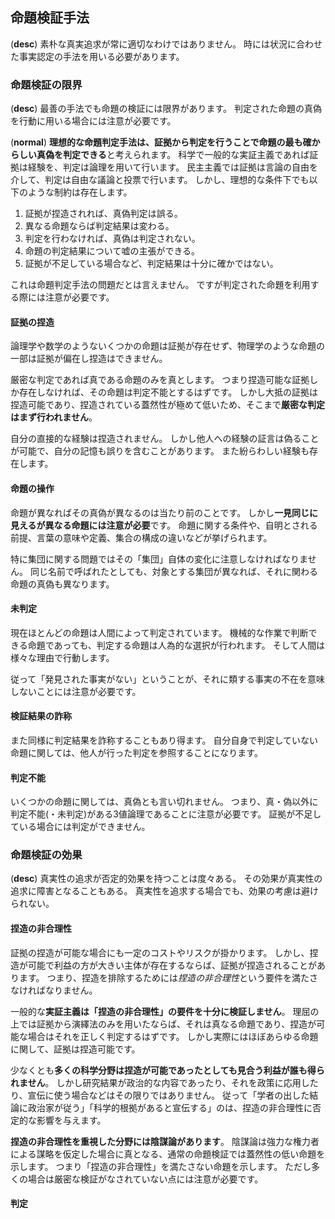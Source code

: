 ## 命題検証手法
(**desc**)
素朴な真実追求が常に適切なわけではありません。
時には状況に合わせた事実認定の手法を用いる必要があります。

### 命題検証の限界
(**desc**)
最善の手法でも命題の検証には限界があります。
判定された命題の真偽を行動に用いる場合には注意が必要です。

(**normal**)
**理想的な命題判定手法は、証拠から判定を行うことで命題の最も確からしい真偽を判定できる**と考えられます。
科学で一般的な実証主義であれば証拠は経験を、判定は論理を用いて行います。
民主主義では証拠は言論の自由を介して、判定は自由な議論と投票で行います。
しかし、理想的な条件下でも以下のような制約は存在します。

1. 証拠が捏造されれば、真偽判定は誤る。
2. 異なる命題ならば判定結果は変わる。
3. 判定を行わなければ、真偽は判定されない。
4. 命題の判定結果について嘘の主張ができる。
5. 証拠が不足している場合など、判定結果は十分に確かではない。

これは命題判定手法の問題だとは言えません。
ですが判定された命題を利用する際には注意が必要です。

#### 証拠の捏造
論理学や数学のようないくつかの命題は証拠が存在せず、物理学のような命題の一部は証拠が偏在し捏造はできません。

厳密な判定であれば真である命題のみを真とします。
つまり捏造可能な証拠しか存在しなければ、その命題は判定不能とするはずです。
しかし大抵の証拠は捏造可能であり、捏造されている蓋然性が極めて低いため、そこまで**厳密な判定はまず行われません**。

自分の直接的な経験は捏造されません。
しかし他人への経験の証言は偽ることが可能で、自分の記憶も誤りを含むことがあります。
また紛らわしい経験も存在します。

#### 命題の操作
命題が異なればその真偽が異なるのは当たり前のことです。
しかし**一見同じに見えるが異なる命題には注意が必要**です。
命題に関する条件や、自明とされる前提、言葉の意味や定義、集合の構成の違いなどが挙げられます。

特に集団に関する問題ではその「集団」自体の変化に注意しなければなりません。
同じ名前で呼ばれたとしても、対象とする集団が異なれば、それに関わる命題の真偽も異なります。

#### 未判定
現在ほとんどの命題は人間によって判定されています。
機械的な作業で判断できる命題であっても、判定する命題は人為的な選択が行われます。
そして人間は様々な理由で行動します。

従って「発見された事実がない」ということが、それに類する事実の不在を意味しないことには注意が必要です。

#### 検証結果の詐称
また同様に判定結果を詐称することもあり得ます。
自分自身で判定していない命題に関しては、他人が行った判定を参照することになります。

#### 判定不能
いくつかの命題に関しては、真偽とも言い切れません。
つまり、真・偽以外に判定不能(・未判定)がある3値論理であることに注意が必要です。
証拠が不足している場合には判定ができません。



### 命題検証の効果
(**desc**)
真実性の追求が否定的効果を持つことは度々ある。
その効果が真実性の追求に障害となることもある。
真実性を追求する場合でも、効果の考慮は避けられない。

#### 捏造の非合理性
証拠の捏造が可能な場合にも一定のコストやリスクが掛かります。
しかし、捏造が可能で利益の方が大きい主体が存在するならば、証拠が捏造されることがあります。
つまり、捏造を排除するためには*捏造の非合理性*という要件を満たさなければなりません。

一般的な**実証主義は「捏造の非合理性」の要件を十分に検証しません**。
理屈の上では証拠から演繹法のみを用いたならば、それは真なる命題であり、捏造が可能な場合はそれを正しく判定するはずです。
しかし実際にはほぼあらゆる命題に関して、証拠は捏造可能です。

少なくとも**多くの科学分野は捏造が可能であったとしても見合う利益が誰も得られません**。
しかし研究結果が政治的な内容であったり、それを政策に応用したり、宣伝に使う場合などはその限りではありません。
従って「学者の出した結論に政治家が従う」「科学的根拠があると宣伝する」のは、捏造の非合理性に否定的な影響を与えます。

**捏造の非合理性を重視した分野には陰謀論があります**。
陰謀論は強力な権力者による謀略を仮定した場合に真となる、通常の命題検証では蓋然性の低い命題を示します。
つまり「捏造の非合理性」を満たさない命題を示します。
ただし多くの場合は厳密な検証がなされていない点には注意が必要です。

#### 判定
